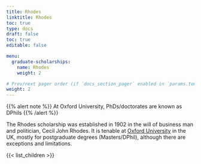 ```yaml
---
title: Rhodes
linktitle: Rhodes
toc: true
type: docs
draft: false
toc: true
editable: false

menu:
  graduate-scholarships:
    name: Rhodes
    weight: 2

# Prev/next pager order (if `docs_section_pager` enabled in `params.toml`)
weight: 2
---
```


{{% alert note %}}
At Oxford University, PhDs/doctorates are known as DPhils
{{% /alert %}}

The Rhodes scholarship was established in 1902 in the will of business man and politician, Cecil John Rhodes. It is tenable at [Oxford University](https://www.ox.ac.uk/) in the UK, mostly for postgraduate degrees (Masters/DPhil), although there are exceptions and limitations.

{{< list_children >}}
